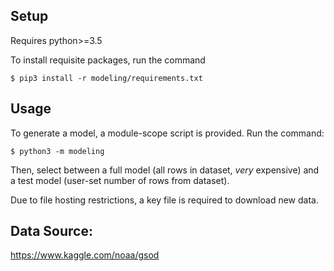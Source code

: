## Setup
Requires python>=3.5

To install requisite packages, run the command
```
$ pip3 install -r modeling/requirements.txt
```

## Usage
To generate a model, a module-scope script is provided. Run the command:
```
$ python3 -m modeling
```
Then, select between a full model (all rows in dataset, _very_ expensive) and a test model (user-set number of rows from dataset).

Due to file hosting restrictions, a key file is required to download new data.

## Data Source:
https://www.kaggle.com/noaa/gsod
